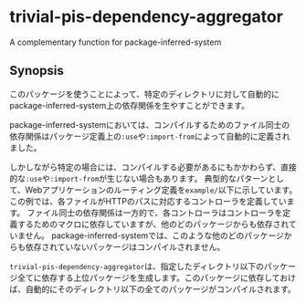 # trivial-pis-dependency-aggregator
A complementary function for package-inferred-system

## Synopsis

このパッケージを使うことによって、特定のディレクトリに対して自動的にpackage-inferred-system上の依存関係を生やすことができます。

package-inferred-systemにおいては、コンパイルするためのファイル同士の依存関係はパッケージ定義上の`:use`や`:import-from`によって自動的に定義されました。

しかしながら特定の場合には、コンパイルする必要があるにもかかわらず、直接的な`:use`や`:import-from`が生じない場合もあります。
典型的なパターンとして、Webアプリケーションのルーティング定義を`example/`以下に示しています。
この例では、各ファイルがHTTPのパスに対応するコントローラを定義しています。
ファイル同士の依存関係は一方的で、各コントローラはコントローラを定義するためのマクロに依存していますが、他のどのパッケージからも依存されていません。
package-inferred-systemでは、このような他のどのパッケージからも依存されていないパッケージはコンパイルされません。

`trivial-pis-dependency-aggregator`は、指定したディレクトリ以下のパッケージ全てに依存する上位パッケージを生成します。このパッケージに依存しておけば、自動的にそのディレクトリ以下の全てのパッケージがコンパイルされます。
